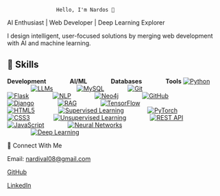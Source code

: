                     Hello, I'm Nardos 👋
AI Enthusiast | Web Developer | Deep Learning Explorer

I design intelligent, user-focused solutions by merging web development with AI and machine learning.

## 🔧 Skills

**Development**&nbsp;&nbsp;&nbsp;&nbsp;&nbsp;&nbsp;&nbsp;&nbsp;&nbsp;&nbsp;&nbsp;&nbsp;&nbsp;&nbsp;**AI/ML**&nbsp;&nbsp;&nbsp;&nbsp;&nbsp;&nbsp;&nbsp;&nbsp;&nbsp;&nbsp;&nbsp;&nbsp;&nbsp;&nbsp;**Databases**&nbsp;&nbsp;&nbsp;&nbsp;&nbsp;&nbsp;&nbsp;&nbsp;&nbsp;&nbsp;&nbsp;&nbsp;&nbsp;&nbsp;**Tools** [![Python](https://img.shields.io/badge/Python-3776AB?style=for-the-badge&logo=python&logoColor=white&color=2A2A2A)](https://www.python.org/)&nbsp;&nbsp;&nbsp;&nbsp;&nbsp;&nbsp;&nbsp;&nbsp;&nbsp;&nbsp;&nbsp;&nbsp;&nbsp;&nbsp;[![LLMs](https://img.shields.io/badge/LLMs-FF8C00?style=for-the-badge&logo=google&logoColor=white&color=2A2A2A)](https://en.wikipedia.org/wiki/Large_language_model)&nbsp;&nbsp;&nbsp;&nbsp;&nbsp;&nbsp;&nbsp;&nbsp;&nbsp;&nbsp;&nbsp;&nbsp;&nbsp;&nbsp;[![MySQL](https://img.shields.io/badge/MySQL-00758F?style=for-the-badge&logo=mysql&logoColor=white&color=2A2A2A)](https://www.mysql.com/)&nbsp;&nbsp;&nbsp;&nbsp;&nbsp;&nbsp;&nbsp;&nbsp;&nbsp;&nbsp;&nbsp;&nbsp;&nbsp;&nbsp;[![Git](https://img.shields.io/badge/Git-F1502F?style=for-the-badge&logo=git&logoColor=white&color=2A2A2A)](https://git-scm.com/)  
[![Flask](https://img.shields.io/badge/Flask-000000?style=for-the-badge&logo=flask&logoColor=white&color=2A2A2A)](https://flask.palletsprojects.com/)&nbsp;&nbsp;&nbsp;&nbsp;&nbsp;&nbsp;&nbsp;&nbsp;&nbsp;&nbsp;&nbsp;&nbsp;&nbsp;&nbsp;[![NLP](https://img.shields.io/badge/NLP-008080?style=for-the-badge&logo=language&logoColor=white&color=2A2A2A)](https://en.wikipedia.org/wiki/Natural_language_processing)&nbsp;&nbsp;&nbsp;&nbsp;&nbsp;&nbsp;&nbsp;&nbsp;&nbsp;&nbsp;&nbsp;&nbsp;&nbsp;&nbsp;[![Neo4j](https://img.shields.io/badge/Neo4j-3C873A?style=for-the-badge&logo=neo4j&logoColor=white&color=2A2A2A)](https://neo4j.com/)&nbsp;&nbsp;&nbsp;&nbsp;&nbsp;&nbsp;&nbsp;&nbsp;&nbsp;&nbsp;&nbsp;&nbsp;&nbsp;&nbsp;[![GitHub](https://img.shields.io/badge/GitHub-181717?style=for-the-badge&logo=github&logoColor=white&color=2A2A2A)](https://github.com/)  
[![Django](https://img.shields.io/badge/Django-092E20?style=for-the-badge&logo=django&logoColor=white&color=2A2A2A)](https://www.djangoproject.com/)&nbsp;&nbsp;&nbsp;&nbsp;&nbsp;&nbsp;&nbsp;&nbsp;&nbsp;&nbsp;&nbsp;&nbsp;&nbsp;&nbsp;[![RAG](https://img.shields.io/badge/RAG-008080?style=for-the-badge&logo=brain&logoColor=white&color=2A2A2A)](https://en.wikipedia.org/wiki/Retrieval-augmented_generation)&nbsp;&nbsp;&nbsp;&nbsp;&nbsp;&nbsp;&nbsp;&nbsp;&nbsp;&nbsp;&nbsp;&nbsp;&nbsp;&nbsp;[![TensorFlow](https://img.shields.io/badge/TensorFlow-FF6F00?style=for-the-badge&logo=tensorflow&logoColor=white&color=2A2A2A)](https://www.tensorflow.org/)  
[![HTML5](https://img.shields.io/badge/HTML5-E34F26?style=for-the-badge&logo=html5&logoColor=white&color=2A2A2A)](https://developer.mozilla.org/en-US/docs/Web/HTML)&nbsp;&nbsp;&nbsp;&nbsp;&nbsp;&nbsp;&nbsp;&nbsp;&nbsp;&nbsp;&nbsp;&nbsp;&nbsp;&nbsp;[![Supervised Learning](https://img.shields.io/badge/Supervised%20Learning-FF5733?style=for-the-badge&logo=brain&logoColor=white&color=2A2A2A)](https://en.wikipedia.org/wiki/Supervised_learning)&nbsp;&nbsp;&nbsp;&nbsp;&nbsp;&nbsp;&nbsp;&nbsp;&nbsp;&nbsp;&nbsp;&nbsp;&nbsp;&nbsp;[![PyTorch](https://img.shields.io/badge/PyTorch-EE4C2C?style=for-the-badge&logo=pytorch&logoColor=white&color=2A2A2A)](https://pytorch.org/)  
[![CSS3](https://img.shields.io/badge/CSS3-1572B6?style=for-the-badge&logo=css3&logoColor=white&color=2A2A2A)](https://developer.mozilla.org/en-US/docs/Web/CSS)&nbsp;&nbsp;&nbsp;&nbsp;&nbsp;&nbsp;&nbsp;&nbsp;&nbsp;&nbsp;&nbsp;&nbsp;&nbsp;&nbsp;[![Unsupervised Learning](https://img.shields.io/badge/Unsupervised%20Learning-900C3F?style=for-the-badge&logo=brain&logoColor=white&color=2A2A2A)](https://en.wikipedia.org/wiki/Unsupervised_learning)&nbsp;&nbsp;&nbsp;&nbsp;&nbsp;&nbsp;&nbsp;&nbsp;&nbsp;&nbsp;&nbsp;&nbsp;&nbsp;&nbsp;[![REST API](https://img.shields.io/badge/REST%20API-00A4A6?style=for-the-badge&logo=api&logoColor=white&color=2A2A2A)](https://en.wikipedia.org/wiki/Representational_state_transfer)  
[![JavaScript](https://img.shields.io/badge/JavaScript-F7DF1E?style=for-the-badge&logo=javascript&logoColor=black&color=2A2A2A)](https://developer.mozilla.org/en-US/docs/Web/JavaScript)&nbsp;&nbsp;&nbsp;&nbsp;&nbsp;&nbsp;&nbsp;&nbsp;&nbsp;&nbsp;&nbsp;&nbsp;&nbsp;&nbsp;[![Neural Networks](https://img.shields.io/badge/Neural%20Networks-00BFFF?style=for-the-badge&logo=brain&logoColor=white&color=2A2A2A)](https://en.wikipedia.org/wiki/Artificial_neural_network)&nbsp;&nbsp;&nbsp;&nbsp;&nbsp;&nbsp;&nbsp;&nbsp;&nbsp;&nbsp;&nbsp;&nbsp;&nbsp;&nbsp;  
&nbsp;&nbsp;&nbsp;&nbsp;&nbsp;&nbsp;&nbsp;&nbsp;&nbsp;&nbsp;&nbsp;&nbsp;&nbsp;&nbsp;[![Deep Learning](https://img.shields.io/badge/Deep%20Learning-4B0082?style=for-the-badge&logo=brain&logoColor=white&color=2A2A2A)](https://en.wikipedia.org/wiki/Deep_learning)&nbsp;&nbsp;&nbsp;&nbsp;&nbsp;&nbsp;&nbsp;&nbsp;&nbsp;&nbsp;&nbsp;&nbsp;&nbsp;&nbsp;

📢 Connect With Me

   Email: nardival08@gmail.com

   [GitHub](https://github.com/Nardos-serkalem)

   [LinkedIn](https://www.linkedin.com/in/nardi21)






  
                           



